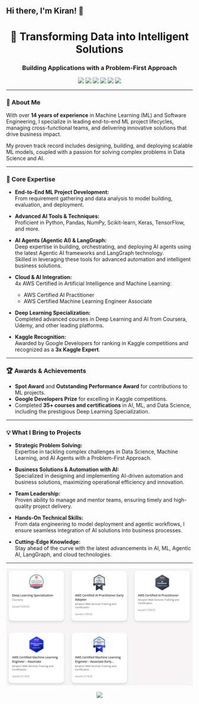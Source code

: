 ## Hi there, I'm Kiran! 👋

<!--
**kdsharmaai/kdsharmaai** is a ✨ _special_ ✨ repository because its `README.md` (this file) appears on your GitHub profile.

Here are some ideas to get you started:

- 🔭 I’m currently working on ...
- 🌱 I’m currently learning ...
- 👯 I’m looking to collaborate on ...
- 🤔 I’m looking for help with ...
- 💬 Ask me about ...
- 📫 How to reach me: ...
- 😄 Pronouns: ...
- ⚡ Fun fact: ...
-->

<!-- GitHub Profile README for a Senior ML Engineer & AI Expert -->

<h1 align="center">🚀 Transforming Data into Intelligent Solutions</h1>
<h3 align="center">Building Applications with a Problem-First Approach</h3>

<p align="center">
  <img src="https://img.shields.io/badge/Machine%20Learning-Expert-green" />
  <img src="https://img.shields.io/badge/AI%20and%20Software%20Engineer-14%2B%20years-blue" />
  <img src="https://img.shields.io/badge/AWS%20Certified-4x-yellow" />
  <img src="https://img.shields.io/badge/Kaggle-3x%20Expert-orange" />
  <img src="https://img.shields.io/badge/Agentic%20AI-Expert-purple" />
  <img src="https://img.shields.io/badge/LangGraph-Expert-brightgreen" />
</p>

---

### 👋 About Me

With over **14 years of experience** in Machine Learning (ML) and Software Engineering, I specialize in leading end-to-end ML project lifecycles, managing cross-functional teams, and delivering innovative solutions that drive business impact.

My proven track record includes designing, building, and deploying scalable ML models, coupled with a passion for solving complex problems in Data Science and AI.

---

### 🔑 Core Expertise

- **End-to-End ML Project Development:**  
  From requirement gathering and data analysis to model building, evaluation, and deployment.

- **Advanced AI Tools & Techniques:**  
  Proficient in Python, Pandas, NumPy, Scikit-learn, Keras, TensorFlow, and more.

- **AI Agents (Agentic AI) & LangGraph:**  
  Deep expertise in building, orchestrating, and deploying AI agents using the latest Agentic AI frameworks and LangGraph technology.  
  Skilled in leveraging these tools for advanced automation and intelligent business solutions.

- **Cloud & AI Integration:**  
  4x AWS Certified in Artificial Intelligence and Machine Learning:
  - AWS Certified AI Practitioner
  - AWS Certified Machine Learning Engineer Associate

- **Deep Learning Specialization:**  
  Completed advanced courses in Deep Learning and AI from Coursera, Udemy, and other leading platforms.

- **Kaggle Recognition:**  
  Awarded by Google Developers for ranking in Kaggle competitions and recognized as a **3x Kaggle Expert**.

---

### 🏆 Awards & Achievements

- **Spot Award** and **Outstanding Performance Award** for contributions to ML projects.
- **Google Developers Prize** for excelling in Kaggle competitions.
- Completed **35+ courses and certifications** in AI, ML, and Data Science, including the prestigious Deep Learning Specialization.

---

### 💡 What I Bring to Projects

- **Strategic Problem Solving:**  
  Expertise in tackling complex challenges in Data Science, Machine Learning, and AI Agents with a Problem-First Approach.

- **Business Solutions & Automation with AI:**  
  Specialized in designing and implementing AI-driven automation and business solutions, maximizing operational efficiency and innovation.

- **Team Leadership:**  
  Proven ability to manage and mentor teams, ensuring timely and high-quality project delivery.

- **Hands-On Technical Skills:**  
  From data engineering to model deployment and agentic workflows, I ensure seamless integration of AI solutions into business processes.

- **Cutting-Edge Knowledge:**  
  Stay ahead of the curve with the latest advancements in AI, ML, Agentic AI, LangGraph, and cloud technologies.

---

<p align="center">
<img src="https://raw.githubusercontent.com/kdsharmaai/kdsharmaai/refs/heads/main/Kiran-Sharma-Credly-SS.png" />
</p>

<p align="center">
  <a href="https://www.linkedin.com/in/kd-sharma-ai/" target="_blank">
    <img src="https://img.shields.io/badge/LinkedIn-Connect-blue?logo=linkedin" />
  </a>
</p>
